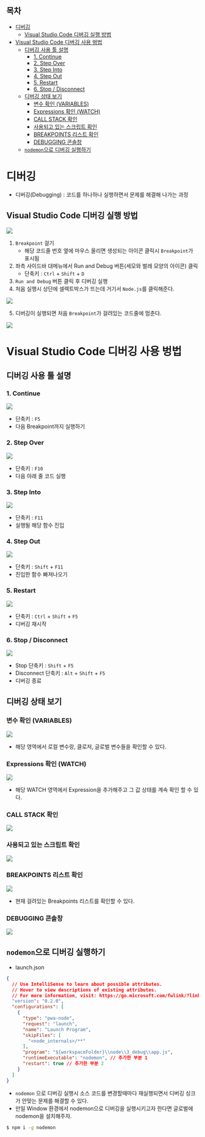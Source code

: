 ## 목차

- [디버깅](#디버깅)
  - [Visual Studio Code 디버깅 실행 방법](#visual-studio-code-디버깅-실행-방법)
- [Visual Studio Code 디버깅 사용 벙법](#visual-studio-code-디버깅-사용-벙법)
  - [디버깅 사용 툴 설명](#디버깅-사용-툴-설명)
    - [1. Continue](#1-continue)
    - [2. Step Over](#2-step-over)
    - [3. Step Into](#3-step-into)
    - [4. Step Out](#4-step-out)
    - [5. Restart](#5-restart)
    - [6. Stop / Disconnect](#6-stop--disconnect)
  - [디버깅 상태 보기](#디버깅-상태-보기)
    - [변수 확인 (VARIABLES)](#변수-확인-variables)
    - [Expressions 확인 (WATCH)](#expressions-확인-watch)
    - [CALL STACK 확인](#call-stack-확인)
    - [사용되고 있는 스크립트 확인](#사용되고-있는-스크립트-확인)
    - [BREAKPOINTS 리스트 확인](#breakpoints-리스트-확인)
    - [DEBUGGING 콘솔창](#debugging-콘솔창)
  - [`nodemon`으로 디버깅 실행하기](#nodemon으로-디버깅-실행하기)

# 디버깅

- 디버깅(Debugging) : 코드를 하나하나 실행하면서 문제를 해결해 나가는 과정

## Visual Studio Code 디버깅 실행 방법

![](./../../images/debug1.png)

1. `Breakpoint` 걸기
   - 해당 코드줄 번호 옆에 마우스 올리면 생성되는 아이콘 클릭시 `Breakpoint`가 표시됨
2. 좌측 사이드바 대메뉴에서 Run and Debug 버튼(세모와 벌레 모양의 아이콘) 클릭
   - 단축키 : `Ctrl` + `Shift` + `D`
3. `Run and Debug` 버튼 클릭 후 디버깅 실행
4. 처음 실행시 상단에 셀렉트박스가 뜨는데 거기서 `Node.js`를 클릭해준다.
   
![](./../../images/debug2.png)

5. 디버깅이 실행되면 처음 `Breakpoint`가 걸려있는 코드줄에 멈춘다.

![](../../images/debug3.png)

# Visual Studio Code 디버깅 사용 벙법

## 디버깅 사용 툴 설명

### 1. Continue

![](../../images/debugTool1.png)

- 단축키 : `F5`
- 다음 Breakpoint까지 실행하기

### 2. Step Over

![](../../images/debugTool2.png)

- 단축키 : `F10`
- 다음 아래 줄 코드 실행

### 3. Step Into

![](../../images/debugTool3.png)

- 단축키 : `F11`
- 실행될 해당 함수 진입

### 4. Step Out

![](../../images/debugTool4.png)

- 단축키 : `Shift` + `F11`
- 진입한 함수 빠져나오기

### 5. Restart

![](../../images/debugTool5.png)

- 단축키 : `Ctrl` + `Shift` + `F5`
- 디버깅 재시작

### 6. Stop / Disconnect

![](../../images/debugTool6.png)

- Stop 단축키 : `Shift` + `F5`
- Disconnect 단축키 :  `Alt` + `Shift` + `F5`
- 디버깅 종료

## 디버깅 상태 보기

### 변수 확인 (VARIABLES)

![](../../images/debugView1.png)

- 해당 영역에서 로컬 변수랑, 클로저, 글로벌 변수들을 확인할 수 있다.

### Expressions 확인 (WATCH)

![](../../images/debugView2.png)

- 해당 WATCH 영역에서 Expression을 추가해주고 그 값 상태를 계속 확인 할 수 있다.

### CALL STACK 확인

![](../../images/debugView3.png)

### 사용되고 있는 스크립트 확인

![](../../images/debugView4.png)

### BREAKPOINTS 리스트 확인

![](../../images/debugView5.png)

- 현재 걸려있는 Breakpoints 리스트를 확인할 수 있다.

### DEBUGGING 콘솔창

![](../../images/debugView6.png)

## `nodemon`으로 디버깅 실행하기

- launch.json

```json
{
  // Use IntelliSense to learn about possible attributes.
  // Hover to view descriptions of existing attributes.
  // For more information, visit: https://go.microsoft.com/fwlink/?linkid=830387
  "version": "0.2.0",
  "configurations": [
    {
      "type": "pwa-node",
      "request": "launch",
      "name": "Launch Program",
      "skipFiles": [
        "<node_internals>/**"
      ],
      "program": "${workspaceFolder}\\node\\3_debug\\app.js",
      "runtimeExecutable": "nodemon", // 추가한 부분 1
      "restart": true // 추가한 부분 2
    }
  ]
}
```

- `nodemon` 으로 디버깅 실행시 소스 코드를 변경할때마다 재실행되면서 디버깅 싱크가 안맞는 문제를 해결할 수 있다.
- 만일 Window 환경에서 nodemon으로 디버깅을 실행시키고자 한다면 글로벌에 nodemon을 설치해주자.

```bash
$ npm i -g nodemon
```